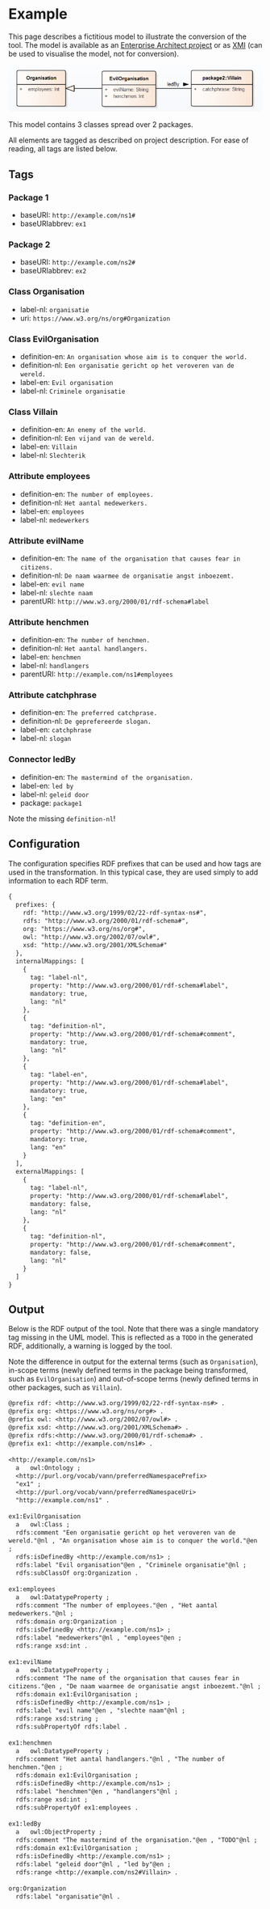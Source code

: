 # Example

This page describes a fictitious model to illustrate the conversion of the tool.
The model is available as an [Enterprise Architect project](./examples/example.EAP)
or as [XMI](./examples/example.xml) (can be used to visualise the model, not for conversion).

![Model](./examples/uml.png)

This model contains 3 classes spread over 2 packages.

All elements are tagged as described on project description.
For ease of reading, all tags are listed below.

## Tags

### Package 1

- baseURI: `http://example.com/ns1#`
- baseURIabbrev: `ex1`

### Package 2

- baseURI: `http://example.com/ns2#`
- baseURIabbrev: `ex2`

### Class Organisation

- label-nl: `organisatie`
- uri: `https://www.w3.org/ns/org#Organization`

### Class EvilOrganisation

- definition-en: `An organisation whose aim is to conquer the world.`
- definition-nl: `Een organisatie gericht op het veroveren van de wereld.`
- label-en: `Evil organisation`
- label-nl: `Criminele organisatie`

### Class Villain

- definition-en: `An enemy of the world.`
- definition-nl: `Een vijand van de wereld.`
- label-en: `Villain`
- label-nl: `Slechterik`

### Attribute employees

- definition-en: `The number of employees.`
- definition-nl: `Het aantal medewerkers.`
- label-en: `employees`
- label-nl: `medewerkers`

### Attribute evilName

- definition-en: `The name of the organisation that causes fear in citizens.`
- definition-nl: `De naam waarmee de organisatie angst inboezemt.`
- label-en: `evil name`
- label-nl: `slechte naam`
- parentURI: `http://www.w3.org/2000/01/rdf-schema#label`

### Attribute henchmen

- definition-en: `The number of henchmen.`
- definition-nl: `Het aantal handlangers.`
- label-en: `henchmen`
- label-nl: `handlangers`
- parentURI: `http://example.com/ns1#employees`

### Attribute catchphrase

- definition-en: `The preferred catchprase.`
- definition-nl: `De geprefereerde slogan.`
- label-en: `catchphrase`
- label-nl: `slogan`

### Connector ledBy

- definition-en: `The mastermind of the organisation.`
- label-en: `led by`
- label-nl: `geleid door`
- package: `package1`

Note the missing `definition-nl`!

## Configuration

The configuration specifies RDF prefixes that can be used
and how tags are used in the transformation. In this typical case,
they are used simply to add information to each RDF term.

    {
      prefixes: {
        rdf: "http://www.w3.org/1999/02/22-rdf-syntax-ns#",
        rdfs: "http://www.w3.org/2000/01/rdf-schema#",
        org: "https://www.w3.org/ns/org#",
        owl: "http://www.w3.org/2002/07/owl#",
        xsd: "http://www.w3.org/2001/XMLSchema#"
      },
      internalMappings: [
        {
          tag: "label-nl",
          property: "http://www.w3.org/2000/01/rdf-schema#label",
          mandatory: true,
          lang: "nl"
        },
        {
          tag: "definition-nl",
          property: "http://www.w3.org/2000/01/rdf-schema#comment",
          mandatory: true,
          lang: "nl"
        },
        {
          tag: "label-en",
          property: "http://www.w3.org/2000/01/rdf-schema#label",
          mandatory: true,
          lang: "en"
        },
        {
          tag: "definition-en",
          property: "http://www.w3.org/2000/01/rdf-schema#comment",
          mandatory: true,
          lang: "en"
        }
      ],
      externalMappings: [
        {
          tag: "label-nl",
          property: "http://www.w3.org/2000/01/rdf-schema#label",
          mandatory: false,
          lang: "nl"
        },
        {
          tag: "definition-nl",
          property: "http://www.w3.org/2000/01/rdf-schema#comment",
          mandatory: false,
          lang: "nl"
        }
      ]
    }

## Output

Below is the RDF output of the tool. Note that there was a single mandatory tag missing in the UML model. This is reflected as a `TODO` in the generated RDF, additionally, a warning is logged by the tool.

Note the difference in output for the external terms (such as `Organisation`), in-scope terms (newly defined terms in the package being transformed, such as `EvilOrganisation`) and out-of-scope terms (newly defined terms in other packages, such as `Villain`).

    @prefix rdf: <http://www.w3.org/1999/02/22-rdf-syntax-ns#> .
    @prefix org: <https://www.w3.org/ns/org#> .
    @prefix owl: <http://www.w3.org/2002/07/owl#> .
    @prefix xsd: <http://www.w3.org/2001/XMLSchema#> .
    @prefix rdfs:<http://www.w3.org/2000/01/rdf-schema#> .
    @prefix ex1: <http://example.com/ns1#> .
    
    <http://example.com/ns1>
      a   owl:Ontology ;
      <http://purl.org/vocab/vann/preferredNamespacePrefix>
      "ex1" ;
      <http://purl.org/vocab/vann/preferredNamespaceUri>
      "http://example.com/ns1" .
    
    ex1:EvilOrganisation
      a   owl:Class ;
      rdfs:comment "Een organisatie gericht op het veroveren van de wereld."@nl , "An organisation whose aim is to conquer the world."@en ;
      rdfs:isDefinedBy <http://example.com/ns1> ;
      rdfs:label "Evil organisation"@en , "Criminele organisatie"@nl ;
      rdfs:subClassOf org:Organization .
    
    ex1:employees
      a   owl:DatatypeProperty ;
      rdfs:comment "The number of employees."@en , "Het aantal medewerkers."@nl ;
      rdfs:domain org:Organization ;
      rdfs:isDefinedBy <http://example.com/ns1> ;
      rdfs:label "medewerkers"@nl , "employees"@en ;
      rdfs:range xsd:int .
    
    ex1:evilName
      a   owl:DatatypeProperty ;
      rdfs:comment "The name of the organisation that causes fear in citizens."@en , "De naam waarmee de organisatie angst inboezemt."@nl ;
      rdfs:domain ex1:EvilOrganisation ;
      rdfs:isDefinedBy <http://example.com/ns1> ;
      rdfs:label "evil name"@en , "slechte naam"@nl ;
      rdfs:range xsd:string ;
      rdfs:subPropertyOf rdfs:label .
    
    ex1:henchmen
      a   owl:DatatypeProperty ;
      rdfs:comment "Het aantal handlangers."@nl , "The number of henchmen."@en ;
      rdfs:domain ex1:EvilOrganisation ;
      rdfs:isDefinedBy <http://example.com/ns1> ;
      rdfs:label "henchmen"@en , "handlangers"@nl ;
      rdfs:range xsd:int ;
      rdfs:subPropertyOf ex1:employees .
    
    ex1:ledBy
      a   owl:ObjectProperty ;
      rdfs:comment "The mastermind of the organisation."@en , "TODO"@nl ;
      rdfs:domain ex1:EvilOrganisation ;
      rdfs:isDefinedBy <http://example.com/ns1> ;
      rdfs:label "geleid door"@nl , "led by"@en ;
      rdfs:range <http://example.com/ns2#Villain> .
    
    org:Organization
      rdfs:label "organisatie"@nl .
